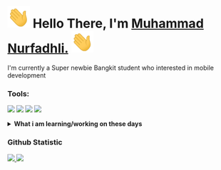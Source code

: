 <h1 align="left">
    <img src="https://raw.githubusercontent.com/fadhli-69/fadhli-69/master/wave.gif" width="50px"> Hello There, I'm <a href="https://github.com/fadhli-69">Muhammad Nurfadhli.</a> 
<h align="right">
    <img src="https://raw.githubusercontent.com/fadhli-69/fadhli-69/master/wave.gif" width="50px">
        
</h1>
I'm currently a Super newbie Bangkit student who interested in mobile development

### Tools:
<p>
    <img src="https://img.shields.io/badge/OS-Windows-blue?&logo=windows" />
    <img src="https://img.shields.io/badge/Code-Kotlin-blue?&logo=kotlin" />
    <img src="https://img.shields.io/badge/IDE-Android Studio-blue?&logo=android studio" />
    <img src="https://img.shields.io/badge/Text%20Editor-Visual%20Studio%20Code-blue?&logo=visual%20studio%20code&logoColor=blue" />
</p>
<details>
 <summary><strong>What i am learning/working on these days</strong></summary>
    - 🔭 I’m currently a student in Bangkit 2024 batch 2 </br>
    - 🌱 I’m currently learning Mobile development </br>
    - 👯 I’m looking to collaborate on Mobile Apps. </br>
    - 📫 How to reach me: <a href="mailto:fadhli7261@gmail.com">Email me!</a>  </br>
    - ⚡ Fun fact: I love Anime, Webtoon and so on!! </br>
</details>

### Github Statistic
<p align="left">
<a href="https://github.com/fadhli-69">
  <img height="180em" src="https://github-readme-stats-eight-theta.vercel.app/api?username=fadhli-69&show_icons=true&theme=algolia&include_all_commits=true&count_private=true"/>
  <img height="180em" src="https://github-readme-stats-eight-theta.vercel.app/api/top-langs/?username=fadhli-69&layout=compact&langs_count=8&theme=algolia"/>
</a>
</p>
